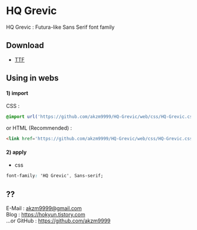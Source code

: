 HQ Grevic
=================
HQ Grevic : Futura-like Sans Serif font family

## Download
 - [TTF](https://github.com/akzm9999/HQ-Grevic/releases/v1.0.0/HQ-Grevic-v1.0.0-all.zip)

## Using in webs
 
 #### 1) import
 CSS :
 ```css
 @import url('https://github.com/akzm9999/HQ-Grevic/web/css/HQ-Grevic.css');
 ```
 or
HTML (Recommended) :
 ```html
<link href='https://github.com/akzm9999/HQ-Grevic/web/css/HQ-Grevic.css' rel='stylesheet' type='text/css'>
```

#### 2) apply
- css
```css
font-family: 'HQ Grevic', Sans-serif;
```

## ??
E-Mail : akzm9999@gmail.com<br>
Blog : https://hokyun.tistory.com<br>
...or GitHub : https://github.com/akzm9999
